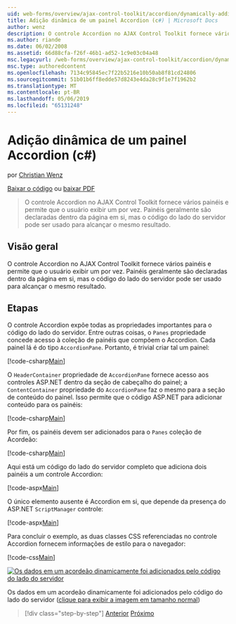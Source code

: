 ```yaml
---
uid: web-forms/overview/ajax-control-toolkit/accordion/dynamically-adding-an-accordion-pane-cs
title: Adição dinâmica de um painel Accordion (c#) | Microsoft Docs
author: wenz
description: O controle Accordion no AJAX Control Toolkit fornece vários painéis e permite que o usuário exibir um por vez. Painéis são normalmente declaradas w...
ms.author: riande
ms.date: 06/02/2008
ms.assetid: 66d88cfa-f26f-46b1-ad52-1c9e03c04a48
msc.legacyurl: /web-forms/overview/ajax-control-toolkit/accordion/dynamically-adding-an-accordion-pane-cs
msc.type: authoredcontent
ms.openlocfilehash: 7134c95845ec7f22b5216e10b50ab8f81cd24806
ms.sourcegitcommit: 51b01b6ff8edde57d8243e4da28c9f1e7f1962b2
ms.translationtype: MT
ms.contentlocale: pt-BR
ms.lasthandoff: 05/06/2019
ms.locfileid: "65131248"
---
```

# <a name="dynamically-adding-an-accordion-pane-c"></a>Adição dinâmica de um painel Accordion (c#)

por [Christian Wenz](https://github.com/wenz)

[Baixar o código](http://download.microsoft.com/download/5/6/d/56d50cef-2011-4c8f-9891-7edc6dc57df9/Accordion2.cs.zip) ou [baixar PDF](http://download.microsoft.com/download/6/7/1/6718d452-ff89-4d3f-a90e-c74ec2d636a3/accordion2CS.pdf)

> O controle Accordion no AJAX Control Toolkit fornece vários painéis e permite que o usuário exibir um por vez. Painéis geralmente são declaradas dentro da página em si, mas o código do lado do servidor pode ser usado para alcançar o mesmo resultado.

## <a name="overview"></a>Visão geral

O controle Accordion no AJAX Control Toolkit fornece vários painéis e permite que o usuário exibir um por vez. Painéis geralmente são declaradas dentro da página em si, mas o código do lado do servidor pode ser usado para alcançar o mesmo resultado.

## <a name="steps"></a>Etapas

O controle Accordion expõe todas as propriedades importantes para o código do lado do servidor. Entre outras coisas, o `Panes` propriedade concede acesso à coleção de painéis que compõem o Accordion. Cada painel lá é do tipo `AccordionPane`. Portanto, é trivial criar tal um painel:

[!code-csharp[Main](dynamically-adding-an-accordion-pane-cs/samples/sample1.cs)]

O `HeaderContainer` propriedade de `AccordionPane` fornece acesso aos controles ASP.NET dentro da seção de cabeçalho do painel; a `ContentContainer` propriedade do `AccordionPane` faz o mesmo para a seção de conteúdo do painel. Isso permite que o código ASP.NET para adicionar conteúdo para os painéis:

[!code-csharp[Main](dynamically-adding-an-accordion-pane-cs/samples/sample2.cs)]

Por fim, os painéis devem ser adicionados para o `Panes` coleção de Acordeão:

[!code-csharp[Main](dynamically-adding-an-accordion-pane-cs/samples/sample3.cs)]

Aqui está um código do lado do servidor completo que adiciona dois painéis a um controle Accordion:

[!code-aspx[Main](dynamically-adding-an-accordion-pane-cs/samples/sample4.aspx)]

O único elemento ausente é Accordion em si, que depende da presença do ASP.NET `ScriptManager` controle:

[!code-aspx[Main](dynamically-adding-an-accordion-pane-cs/samples/sample5.aspx)]

Para concluir o exemplo, as duas classes CSS referenciadas no controle Accordion fornecem informações de estilo para o navegador:

[!code-css[Main](dynamically-adding-an-accordion-pane-cs/samples/sample6.css)]

[![Os dados em um acordeão dinamicamente foi adicionados pelo código do lado do servidor](dynamically-adding-an-accordion-pane-cs/_static/image2.png)](dynamically-adding-an-accordion-pane-cs/_static/image1.png)

Os dados em um acordeão dinamicamente foi adicionados pelo código do lado do servidor ([clique para exibir a imagem em tamanho normal](dynamically-adding-an-accordion-pane-cs/_static/image3.png))

> [!div class="step-by-step"]
> [Anterior](databinding-to-an-accordion-cs.md)
> [Próximo](databinding-to-an-accordion-vb.md)

